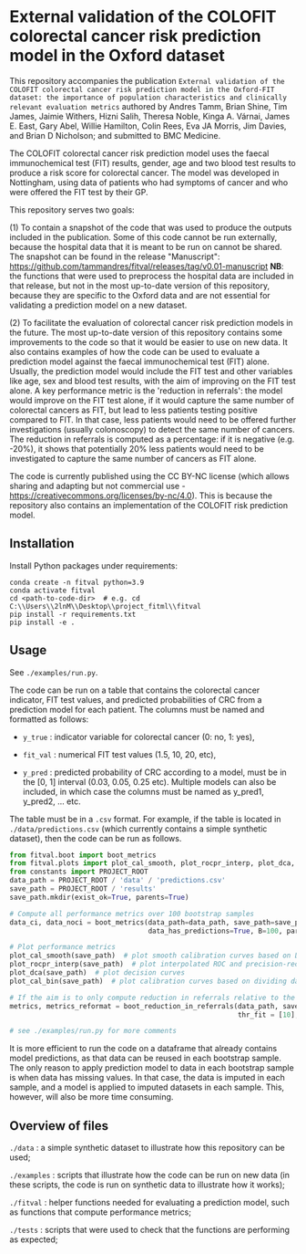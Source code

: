 # External validation of the COLOFIT colorectal cancer risk prediction model in the Oxford dataset

This repository accompanies the publication `External validation of the COLOFIT colorectal cancer risk prediction model in the Oxford-FIT dataset: the importance of population characteristics and clinically relevant evaluation metrics` authored by Andres Tamm, Brian Shine, Tim James, Jaimie Withers, Hizni Salih, Theresa Noble, Kinga A. Várnai, James E. East, Gary Abel, Willie Hamilton, Colin Rees, Eva JA Morris, Jim
Davies, and Brian D Nicholson; and submitted to BMC Medicine.

The COLOFIT colorectal cancer risk prediction model uses the faecal immunochemical test (FIT) results, gender, age and two blood test results to produce a risk score for colorectal cancer. The model was developed in Nottingham, using data of patients who had symptoms of cancer and who were offered the FIT test by their GP.

This repository serves two goals: 

(1) To contain a snapshot of the code that was used to produce the outputs included in the publication. Some of this code cannot be run externally, because the hospital data that it is meant to be run on cannot be shared. The snapshot can be found in the release "Manuscript": https://github.com/tammandres/fitval/releases/tag/v0.01-manuscript  **NB**: the functions that were used to preprocess the hospital data are included in that release, but not in the most up-to-date version of this repository, because they are specific to the Oxford data and are not essential for validating a prediction model on a new dataset.

(2) To facilitate the evaluation of colorectal cancer risk prediction models in the future. The most up-to-date version of this repository contains some improvements to the code so that it would be easier to use on new data. It also contains examples of how the code can be used to evaluate a prediction model against the faecal immunochemical test (FIT) alone. Usually, the prediction model would include the FIT test and other variables like age, sex and blood test results, with the aim of improving on the FIT test alone. A key performance metric is the 'reduction in referrals': the model would improve on the FIT test alone, if it would capture the same number of colorectal cancers as FIT, but lead to less patients testing positive compared to FIT. In that case, less patients would need to be offered further investigations (usually colonoscopy) to detect the same number of cancers. The reduction in referrals is computed as a percentage: if it is negative (e.g. -20%), it shows that potentially 20% less patients would need to be investigated to capture the same number of cancers as FIT alone.

The code is currently published using the CC BY-NC license (which allows sharing and adapting but not commercial use - https://creativecommons.org/licenses/by-nc/4.0). This is because the repository also contains an implementation of the COLOFIT risk prediction model.


## Installation

Install Python packages under requirements:

```
conda create -n fitval python=3.9
conda activate fitval
cd <path-to-code-dir>  # e.g. cd C:\\Users\\2lnM\\Desktop\\project_fitml\\fitval
pip install -r requirements.txt
pip install -e .
```

## Usage

See `./examples/run.py`.

The code can be run on a table that contains the colorectal cancer indicator, FIT test values, and predicted probabilities of CRC from a prediction model for each patient. The columns must be named and formatted as follows:

* `y_true` : indicator variable for colorectal cancer (0: no, 1: yes), 

* `fit_val` : numerical FIT test values (1.5, 10, 20, etc), 

* `y_pred` : predicted probability of CRC according to a model, must be in the [0, 1] interval (0.03, 0.05, 0.25 etc). Multiple models can also be included, in which case the columns must be named as y_pred1, y_pred2, ... etc.


The table must be in a `.csv` format. For example, if the table is located in `./data/predictions.csv` (which currently contains a simple synthetic dataset), then the code can be run as follows.

```python
from fitval.boot import boot_metrics
from fitval.plots import plot_cal_smooth, plot_rocpr_interp, plot_dca, plot_cal_bin
from constants import PROJECT_ROOT
data_path = PROJECT_ROOT / 'data' / 'predictions.csv'
save_path = PROJECT_ROOT / 'results'
save_path.mkdir(exist_ok=True, parents=True)

# Compute all performance metrics over 100 bootstrap samples
data_ci, data_noci = boot_metrics(data_path=data_path, save_path=save_path, model_names=['fit-age-sex-bloods', 'fit-age-sex'], 
                                  data_has_predictions=True, B=100, parallel=False, nchunks=15, plot_boot=False, recal=False)

# Plot performance metrics 
plot_cal_smooth(save_path)  # plot smooth calibration curves based on LOWESS smoothing
plot_rocpr_interp(save_path)  # plot interpolated ROC and precision-recall curves
plot_dca(save_path)  # plot decision curves
plot_cal_bin(save_path)  # plot calibration curves based on dividing data into bins

# If the aim is to only compute reduction in referrals relative to the FIT test, 
metrics, metrics_reformat = boot_reduction_in_referrals(data_path, save_path, model_names=['fit-age-sex-bloods', 'fit-age-sex'],
                                                        thr_fit = [10], B=100, plot_boot=True)

# see ./examples/run.py for more comments
```

It is more efficient to run the code on a dataframe that already contains model predictions, as that data can be reused in each bootstrap sample. The only reason to apply prediction model to data in each bootstrap sample is when data has missing values. In that case, the data is imputed in each sample, and a model is applied to imputed datasets in each sample. This, however, will also be more time consuming.


## Overview of files 

`./data` : a simple synthetic dataset to illustrate how this repository can be used;

`./examples` : scripts that illustrate how the code can be run on new data (in these scripts, the code is run on synthetic data to illustrate how it works);

`./fitval` : helper functions needed for evaluating a prediction model, such as functions that compute performance metrics;

`./tests` : scripts that were used to check that the functions are performing as expected;
